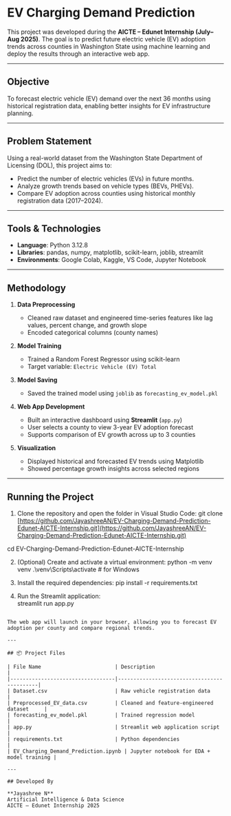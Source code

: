 # EV Charging Demand Prediction

This project was developed during the **AICTE – Edunet Internship (July–Aug 2025)**. The goal is to predict future electric vehicle (EV) adoption trends across counties in Washington State using machine learning and deploy the results through an interactive web app.

---

## Objective

To forecast electric vehicle (EV) demand over the next 36 months using historical registration data, enabling better insights for EV infrastructure planning.

---

## Problem Statement

Using a real-world dataset from the Washington State Department of Licensing (DOL), this project aims to:

- Predict the number of electric vehicles (EVs) in future months.
- Analyze growth trends based on vehicle types (BEVs, PHEVs).
- Compare EV adoption across counties using historical monthly registration data (2017–2024).

---

## Tools & Technologies

- **Language**: Python 3.12.8  
- **Libraries**: pandas, numpy, matplotlib, scikit-learn, joblib, streamlit  
- **Environments**: Google Colab, Kaggle, VS Code, Jupyter Notebook

---

## Methodology

1. **Data Preprocessing**  
   - Cleaned raw dataset and engineered time-series features like lag values, percent change, and growth slope  
   - Encoded categorical columns (county names)

2. **Model Training**  
   - Trained a Random Forest Regressor using scikit-learn  
   - Target variable: `Electric Vehicle (EV) Total`

3. **Model Saving**  
   - Saved the trained model using `joblib` as `forecasting_ev_model.pkl`

4. **Web App Development**  
   - Built an interactive dashboard using **Streamlit** (`app.py`)  
   - User selects a county to view 3-year EV adoption forecast  
   - Supports comparison of EV growth across up to 3 counties

5. **Visualization**  
   - Displayed historical and forecasted EV trends using Matplotlib  
   - Showed percentage growth insights across selected regions

---

## Running the Project

1. Clone the repository and open the folder in Visual Studio Code:
git clone [https://github.com/JayashreeAN/EV-Charging-Demand-Prediction-Edunet-AICTE-Internship.git](https://github.com/JayashreeAN/EV-Charging-Demand-Prediction-Edunet-AICTE-Internship.git)

cd EV-Charging-Demand-Prediction-Edunet-AICTE-Internship

2. (Optional) Create and activate a virtual environment:
python -m venv venv
.\venv\Scripts\activate   # for Windows 

3. Install the required dependencies:
pip install -r requirements.txt

4. Run the Streamlit application:  
streamlit run app.py

```

The web app will launch in your browser, allowing you to forecast EV adoption per county and compare regional trends.

---

## 📦 Project Files

| File Name                        | Description                                |
|----------------------------------|--------------------------------------------|
| Dataset.csv                      | Raw vehicle registration data              |
| Preprocessed_EV_data.csv         | Cleaned and feature-engineered dataset     |
| forecasting_ev_model.pkl         | Trained regression model                   |
| app.py                           | Streamlit web application script           |
| requirements.txt                 | Python dependencies                        |
| EV_Charging_Demand_Prediction.ipynb | Jupyter notebook for EDA + model training |

---

## Developed By

**Jayashree N**  
Artificial Intelligence & Data Science  
AICTE – Edunet Internship 2025
```
